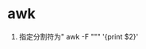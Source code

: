 <!--
 * @Author: wjn
 * @Date: 2020-03-10 18:03:54
 * @LastEditors: wjn
 * @LastEditTime: 2020-03-10 18:04:17
 -->
# awk

1. 指定分割符为"
awk -F "\"" '{print $2}'